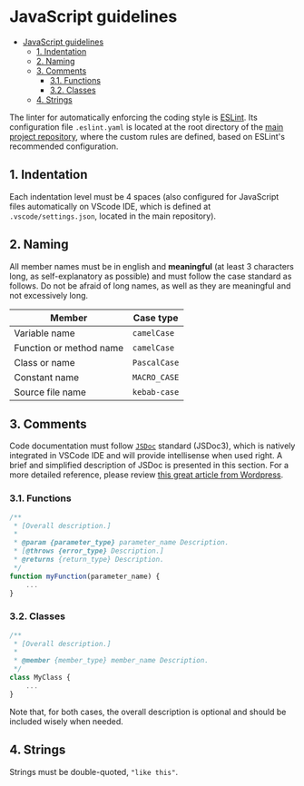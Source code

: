 # JavaScript guidelines

- [JavaScript guidelines](#javascript-guidelines)
  - [1. Indentation](#1-indentation)
  - [2. Naming](#2-naming)
  - [3. Comments](#3-comments)
    - [3.1. Functions](#31-functions)
    - [3.2. Classes](#32-classes)
  - [4. Strings](#4-strings)

The linter for automatically enforcing the coding style is [ESLint](https://eslint.org/). Its configuration file `.eslint.yaml` is located at the root directory of the [main project repository](https://github.com/EthicApp-Development/ethicapp-main/tree/master), where the custom rules are defined, based on ESLint's recommended configuration.

## 1. Indentation

Each indentation level must be 4 spaces (also configured for JavaScript files automatically on VScode IDE, which is defined at `.vscode/settings.json`, located in the main repository).

## 2. Naming

All member names must be in english and **meaningful** (at least 3 characters long, as self-explanatory as possible) and must follow the case standard as follows. Do not be afraid of long names, as well as they are meaningful and not excessively long.

| Member                  | Case type    |
| ----------------------- | ------------ |
| Variable name           | `camelCase`  |
| Function or method name | `camelCase`  |
| Class or name           | `PascalCase` |
| Constant name           | `MACRO_CASE` |
| Source file name        | `kebab-case` |

## 3. Comments

Code documentation must follow [`JSDoc`](https://jsdoc.app/) standard (JSDoc3), which is natively integrated in VSCode IDE and will provide intellisense when used right. A brief and simplified description of JSDoc is presented in this section. For a more detailed reference, please review [this great article from Wordpress](https://developer.wordpress.org/coding-standards/inline-documentation-standards/javascript/).

### 3.1. Functions

```js
/**
 * [Overall description.]
 *
 * @param {parameter_type} parameter_name Description.
 * [@throws {error_type} Description.]
 * @returns {return_type} Description.
 */
function myFunction(parameter_name) {
    ...
}
```

### 3.2. Classes

```js
/**
 * [Overall description.]
 *
 * @member {member_type} member_name Description.
 */
class MyClass {
    ...
}
```

Note that, for both cases, the overall description is optional and should be included wisely when needed.

## 4. Strings

Strings must be double-quoted, `"like this"`.
